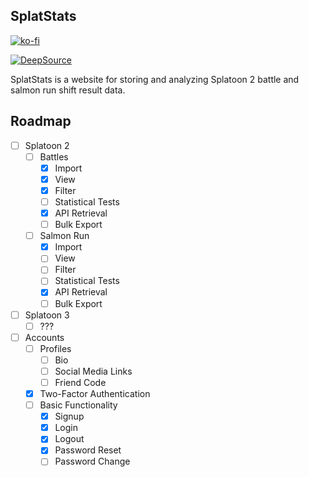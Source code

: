 SplatStats
----------

[![ko-fi](https://ko-fi.com/img/githubbutton_sm.svg)](https://ko-fi.com/Q5Q44LFZB)

[![DeepSource](https://deepsource.io/gh/cass-dlcm/splatstats.svg/?label=active+issues&show_trend=true)](https://deepsource.io/gh/cass-dlcm/splatstats/?ref=repository-badge)


SplatStats is a website for storing and analyzing Splatoon 2 battle and salmon run shift result data.

## Roadmap
- [ ] Splatoon 2
    - [ ] Battles
        - [x] Import
        - [x] View
        - [x] Filter
        - [ ] Statistical Tests
        - [x] API Retrieval
        - [ ] Bulk Export
    - [ ] Salmon Run
        - [x] Import
        - [ ] View
        - [ ] Filter
        - [ ] Statistical Tests
        - [x] API Retrieval
        - [ ] Bulk Export
- [ ] Splatoon 3
    - [ ] ???
- [ ] Accounts
    - [ ] Profiles
        - [ ] Bio
        - [ ] Social Media Links
        - [ ] Friend Code
    - [x] Two-Factor Authentication
    - [ ] Basic Functionality
        - [x] Signup
        - [x] Login
        - [x] Logout
        - [x] Password Reset
        - [ ] Password Change